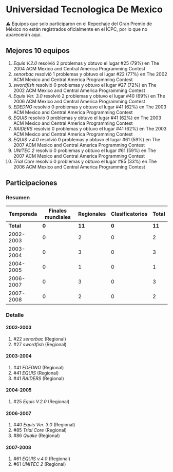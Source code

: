 # Universidad Tecnologica De Mexico

:warning: Equipos que solo participaron en el Repechaje del Gran Premio de México no están registrados oficialmente en el ICPC, por lo que no aparecerán aquí.

## Mejores 10 equipos

1. _Equis V.2.0_ resolvió 2 problemas y obtuvo el lugar #25 (79%) en The 2004 ACM Mexico and Central America Programming Contest
1. _senorbac_ resolvió 1 problemas y obtuvo el lugar #22 (77%) en The 2002 ACM Mexico and Central America Programming Contest
1. _swordfish_ resolvió 0 problemas y obtuvo el lugar #27 (72%) en The 2002 ACM Mexico and Central America Programming Contest
1. _Equis Ver. 3.0_ resolvió 2 problemas y obtuvo el lugar #40 (69%) en The 2006 ACM Mexico and Central America Programming Contest
1. _EDEDNO_ resolvió 0 problemas y obtuvo el lugar #41 (62%) en The 2003 ACM Mexico and Central America Programming Contest
1. _EQUIS_ resolvió 0 problemas y obtuvo el lugar #41 (62%) en The 2003 ACM Mexico and Central America Programming Contest
1. _RAIDERS_ resolvió 0 problemas y obtuvo el lugar #41 (62%) en The 2003 ACM Mexico and Central America Programming Contest
1. _EQUIS v.4.0_ resolvió 0 problemas y obtuvo el lugar #61 (59%) en The 2007 ACM Mexico and Central America Programming Contest
1. _UNITEC 2_ resolvió 0 problemas y obtuvo el lugar #61 (59%) en The 2007 ACM Mexico and Central America Programming Contest
1. _Trial Core_ resolvió 0 problemas y obtuvo el lugar #85 (33%) en The 2006 ACM Mexico and Central America Programming Contest

## Participaciones

### Resumen

| Temporada | Finales mundiales | Regionales | Clasificatorios | Total |
| --- | --- | --- | --- | --- |
| **Total** | **0** | **11** | **0** | **11** |
| 2002-2003 | 0 | 2 | 0 | 2 |
| 2003-2004 | 0 | 3 | 0 | 3 |
| 2004-2005 | 0 | 1 | 0 | 1 |
| 2006-2007 | 0 | 3 | 0 | 3 |
| 2007-2008 | 0 | 2 | 0 | 2 |

### Detalle

#### 2002-2003

1. #22 _senorbac_ (Regional)
1. #27 _swordfish_ (Regional)

#### 2003-2004

1. #41 _EDEDNO_ (Regional)
1. #41 _EQUIS_ (Regional)
1. #41 _RAIDERS_ (Regional)

#### 2004-2005

1. #25 _Equis V.2.0_ (Regional)

#### 2006-2007

1. #40 _Equis Ver. 3.0_ (Regional)
1. #85 _Trial Core_ (Regional)
1. #86 _Quake_ (Regional)

#### 2007-2008

1. #61 _EQUIS v.4.0_ (Regional)
1. #61 _UNITEC 2_ (Regional)




